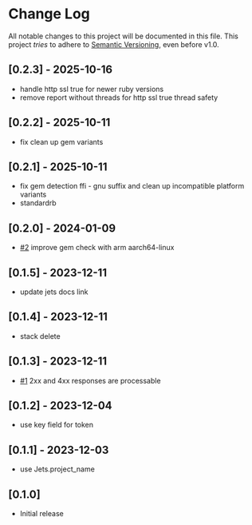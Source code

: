 # Change Log

All notable changes to this project will be documented in this file.
This project *tries* to adhere to [Semantic Versioning](http://semver.org/), even before v1.0.

## [0.2.3] - 2025-10-16
- handle http ssl true for newer ruby versions
- remove report without threads for http ssl true thread safety

## [0.2.2] - 2025-10-11
- fix clean up gem variants

## [0.2.1] - 2025-10-11
- fix gem detection ffi - gnu suffix and clean up incompatible platform variants
- standardrb

## [0.2.0] - 2024-01-09
- [#2](https://github.com/rubyonjets/jets-api/pull/2) improve gem check with arm aarch64-linux

## [0.1.5] - 2023-12-11
- update jets docs link

## [0.1.4] - 2023-12-11
- stack delete

## [0.1.3] - 2023-12-11
- [#1](https://github.com/rubyonjets/jets-api/pull/1) 2xx and 4xx responses are processable

## [0.1.2] - 2023-12-04
- use key field for token

## [0.1.1] - 2023-12-03
- use Jets.project_name

## [0.1.0]
- Initial release